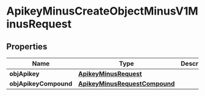 
# ApikeyMinusCreateObjectMinusV1MinusRequest

## Properties
Name | Type | Description | Notes
------------ | ------------- | ------------- | -------------
**objApikey** | [**ApikeyMinusRequest**](ApikeyMinusRequest.md) |  |  [optional]
**objApikeyCompound** | [**ApikeyMinusRequestCompound**](ApikeyMinusRequestCompound.md) |  |  [optional]



